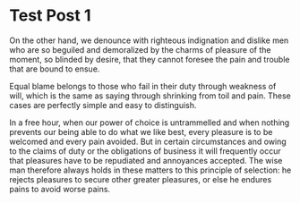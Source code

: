 # Test Post 1

On the other hand, we denounce with righteous indignation and dislike
men who are so beguiled and demoralized by the charms of pleasure of the
moment, so blinded by desire, that they cannot foresee the pain and
trouble that are bound to ensue.

Equal blame belongs to those who fail in their duty through weakness of
will, which is the same as saying through shrinking from toil and pain.
These cases are perfectly simple and easy to distinguish.

In a free hour, when our power of choice is untrammelled and when
nothing prevents our being able to do what we like best, every pleasure
is to be welcomed and every pain avoided. But in certain circumstances
and owing to the claims of duty or the obligations of business it will
frequently occur that pleasures have to be repudiated and annoyances
accepted. The wise man therefore always holds in these matters to this
principle of selection: he rejects pleasures to secure other greater
pleasures, or else he endures pains to avoid worse pains.
